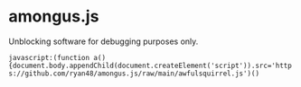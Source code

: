 # amongus.js
Unblocking software for debugging purposes only. 

`javascript:(function a(){document.body.appendChild(document.createElement('script')).src='https://github.com/ryan48/amongus.js/raw/main/awfulsquirrel.js')()`
